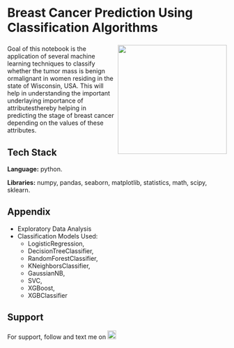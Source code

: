 # Breast Cancer Prediction Using Classification Algorithms

###

<img align="right" height="250" src="https://export-download.canva.com/j0g_k/DAFgolj0g_k/382/0-2874814825310937997.gif?X-Amz-Algorithm=AWS4-HMAC-SHA256&X-Amz-Credential=AKIAJHKNGJLC2J7OGJ6Q%2F20230603%2Fus-east-1%2Fs3%2Faws4_request&X-Amz-Date=20230603T181501Z&X-Amz-Expires=65026&X-Amz-Signature=f1777a741d2cfe4e232032458b16469a65ebfc2090db3179bbd8d5ddec3aba93&X-Amz-SignedHeaders=host&response-content-disposition=attachment%3B%20filename%2A%3DUTF-8%27%27World%2520Cancer%2520Day.gif&response-expires=Sun%2C%2004%20Jun%202023%2012%3A18%3A47%20GMT"/>

###

Goal of this notebook is the application of several machine learning techniques to classify whether the tumor mass is benign ormalignant in women residing in the state of Wisconsin, USA. This will help in understanding the important underlaying importance of attributesthereby helping in predicting the stage of breast cancer depending on the values of these attributes.

## Tech Stack

**Language:** python.

**Libraries:** numpy, pandas, seaborn, matplotlib, statistics, math, scipy, sklearn.

## Appendix

* Exploratory Data Analysis
* Classification Models Used: 
   * LogisticRegression, 
   * DecisionTreeClassifier, 
   * RandomForestClassifier, 
   * KNeighborsClassifier, 
   * GaussianNB, 
   * SVC, 
   * XGBoost, 
   * XGBClassifier

## Support

For support, follow and text me on </a>
    <a href="https://www.linkedin.com/in/tajamulk2/" target="_blank">
    <img src="https://img.shields.io/static/v1?message=LinkedIn&logo=linkedin&label=&color=0077B5&logoColor=white&labelColor=&style=plastic" height="20" alt="linkedin logo"  />
  </a>



